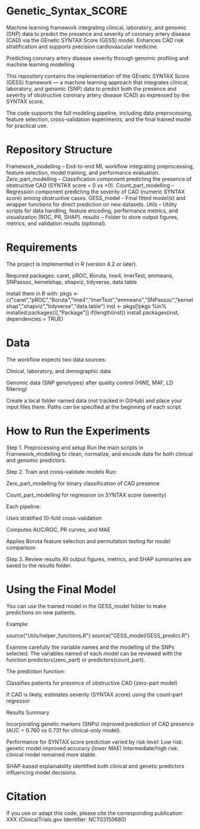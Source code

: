 # Genetic_Syntax_SCORE
Machine learning framework integrating clinical, laboratory, and genomic (SNP) data to predict the presence and severity of coronary artery disease (CAD) via the GEnetic SYNTAX Score (GESS) model. Enhances CAD risk stratification and supports precision cardiovascular medicine.

Predicting coronary artery disease severity through genomic profiling and machine learning modelling

This repository contains the implementation of the GEnetic SYNTAX Score (GESS) framework — a machine learning approach that integrates clinical, laboratory, and genomic (SNP) data to predict both the presence and severity of obstructive coronary artery disease (CAD) as expressed by the SYNTAX score.

The code supports the full modeling pipeline, including data preprocessing, feature selection, cross-validation experiments, and the final trained model for practical use.

# Repository Structure

Framework_modelling – End-to-end ML workflow integrating preprocessing, feature selection, model training, and performance evaluation.
Zero_part_modelling – Classification component predicting the presence of obstructive CAD (SYNTAX score = 0 vs >0).
Count_part_modelling – Regression component predicting the severity of CAD (numeric SYNTAX score) among obstructive cases.
GESS_model – Final fitted model(s) and wrapper functions for direct prediction on new datasets.
Utils – Utility scripts for data handling, feature encoding, performance metrics, and visualization (ROC, PR, SHAP).
results – Folder to store output figures, metrics, and validation results (optional).

# Requirements

The project is implemented in R (version 4.2 or later).

Required packages:
caret, pROC, Boruta, lme4, lmerTest, emmeans, SNPassoc, kernelshap, shapviz, tidyverse, data.table

Install them in R with:
pkgs <- c("caret","pROC","Boruta","lme4","lmerTest","emmeans","SNPassoc","kernelshap","shapviz","tidyverse","data.table")
inst <- pkgs[!pkgs %in% installed.packages()[,"Package"]]
if(length(inst)) install.packages(inst, dependencies = TRUE)

# Data

The workflow expects two data sources:

Clinical, laboratory, and demographic data

Genomic data (SNP genotypes) after quality control (HWE, MAF, LD filtering)

Create a local folder named data (not tracked in GitHub) and place your input files there.
Paths can be specified at the beginning of each script.

# How to Run the Experiments

Step 1. Preprocessing and setup
Run the main scripts in Framework_modelling to clean, normalize, and encode data for both clinical and genomic predictors.

Step 2. Train and cross-validate models
Run:

Zero_part_modelling for binary classification of CAD presence

Count_part_modelling for regression on SYNTAX score (severity)

Each pipeline:

Uses stratified 10-fold cross-validation

Computes AUC/ROC, PR curves, and MAE

Applies Boruta feature selection and permutation testing for model comparison

Step 3. Review results
All output figures, metrics, and SHAP summaries are saved to the results folder.

# Using the Final Model

You can use the trained model in the GESS_model folder to make predictions on new patients.

Example:

source("Utils/helper_functions.R")
source("GESS_model/GESS_predict.R")

Examine carefully the variable names and the modelling of the SNPs selected. The variables named of each model can be reviewed with the function predictors(zero_part) or predictors(count_part).

The prediction function:

Classifies patients for presence of obstructive CAD (zero-part model)

If CAD is likely, estimates severity (SYNTAX score) using the count-part regressor

Results Summary

Incorporating genetic markers (SNPs) improved prediction of CAD presence (AUC = 0.760 vs 0.731 for clinical-only model).

Performance for SYNTAX score prediction varied by risk level:
Low risk: genetic model improved accuracy (lower MAE)
Intermediate/high risk: clinical model remained more stable.

SHAP-based explainability identified both clinical and genetic predictors influencing model decisions.

# Citation

If you use or adapt this code, please cite the corresponding publication: XXX (ClinicalTrials.gov Identifier: NCT03150680)
